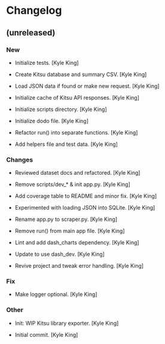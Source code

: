 # Changelog


## (unreleased)

### New

* Initialize tests. [Kyle King]

* Create Kitsu database and summary CSV. [Kyle King]

* Load JSON data if found or make new request. [Kyle King]

* Initialize cache of Kitsu API responses. [Kyle King]

* Initialize scripts directory. [Kyle King]

* Initialize dodo file. [Kyle King]

* Refactor run() into separate functions. [Kyle King]

* Add helpers file and test data. [Kyle King]

### Changes

* Reviewed dataset docs and refactored. [Kyle King]

* Remove scripts/dev_* & init app.py. [Kyle King]

* Add coverage table to README and minor fix. [Kyle King]

* Experimented with loading JSON into SQLite. [Kyle King]

* Rename app.py to scraper.py. [Kyle King]

* Remove run() from main app file. [Kyle King]

* Lint and add dash_charts dependency. [Kyle King]

* Update to use dash_dev. [Kyle King]

* Revive project and tweak error handling. [Kyle King]

### Fix

* Make logger optional. [Kyle King]

### Other

* Init: WIP Kitsu library exporter. [Kyle King]

* Initial commit. [Kyle King]


